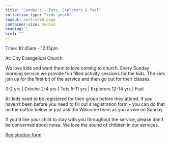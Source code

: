```yaml
---
title: "Sunday's - Tots, Explorers & Fuel"
collection_type: "kids-youth"
layout: sectioned-page
container-size: medium
heading: 1
href: ""
---
```


<div class="text-center">
  <p class="font-impact no-margin-bottom">Time: 10:45am - 12:15pm</p>
  <p class="font-impact">At: City Evangelical Church</p>
</div>

We love kids and want them to love coming to church. Every Sunday morning service we provide fun filled activity sessions for the kids. The kids join us for the first bit of the service and then go out for their classes.

0-2 yrs | Crèche
2-4 yrs | Tots
5-11 yrs | Explorers
12-14 yrs | Fuel

All kids need to be registered for their group before they attend. If you haven’t been before you need to fill out a registration form - you can do that on the button below or just ask the Welcome team as you arrive on Sunday.

If you'd like your child to stay with you throughout the service, please don't be concerned about noise. We love the sound of children in our services.

<div class="text-center">
  <a class="button accent-button" href="{{ page.href }}">Registration form</a>
</div>
